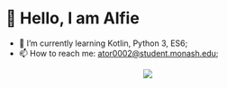 # 👋 Hello, I am Alfie
- 🌱 I’m currently learning Kotlin, Python 3, ES6; 
- 📫 How to reach me: ator0002@student.monash.edu;

<p align="center">
  <a href="https://github.com/onimur/handle-path-oz">
    <img align="center" src="https://github-readme-stats.vercel.app/api/pin/?username=alfielytorres&repo=handle-path-oz" />
  </a>
</p>
